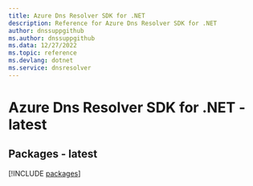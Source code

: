 ```yaml
---
title: Azure Dns Resolver SDK for .NET
description: Reference for Azure Dns Resolver SDK for .NET
author: dnssuppgithub
ms.author: dnssuppgithub
ms.data: 12/27/2022
ms.topic: reference
ms.devlang: dotnet
ms.service: dnsresolver
---
```

# Azure Dns Resolver SDK for .NET - latest
## Packages - latest
[!INCLUDE [packages](dns-resolver-index.md)]